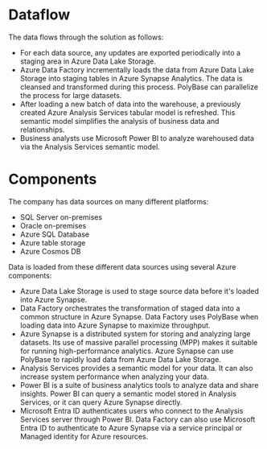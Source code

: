 # Dataflow
The data flows through the solution as follows:

* For each data source, any updates are exported periodically into a staging area in Azure Data Lake Storage.
* Azure Data Factory incrementally loads the data from Azure Data Lake Storage into staging tables in Azure Synapse Analytics. The data is cleansed and transformed during this process. PolyBase can parallelize the process for large datasets.
* After loading a new batch of data into the warehouse, a previously created Azure Analysis Services tabular model is refreshed. This semantic model simplifies the analysis of business data and relationships.
* Business analysts use Microsoft Power BI to analyze warehoused data via the Analysis Services semantic model.

# Components
The company has data sources on many different platforms:

* SQL Server on-premises
* Oracle on-premises
* Azure SQL Database
* Azure table storage
* Azure Cosmos DB
  
Data is loaded from these different data sources using several Azure components:

* Azure Data Lake Storage is used to stage source data before it's loaded into Azure Synapse.
* Data Factory orchestrates the transformation of staged data into a common structure in Azure Synapse. Data Factory uses PolyBase when loading data into Azure Synapse to maximize throughput.
* Azure Synapse is a distributed system for storing and analyzing large datasets. Its use of massive parallel processing (MPP) makes it suitable for running high-performance analytics. Azure Synapse can use PolyBase to rapidly load data from Azure Data Lake Storage.
* Analysis Services provides a semantic model for your data. It can also increase system performance when analyzing your data.
* Power BI is a suite of business analytics tools to analyze data and share insights. Power BI can query a semantic model stored in Analysis Services, or it can query Azure Synapse directly.
* Microsoft Entra ID authenticates users who connect to the Analysis Services server through Power BI. Data Factory can also use Microsoft Entra ID to authenticate to Azure Synapse via a service principal or Managed identity for Azure resources.